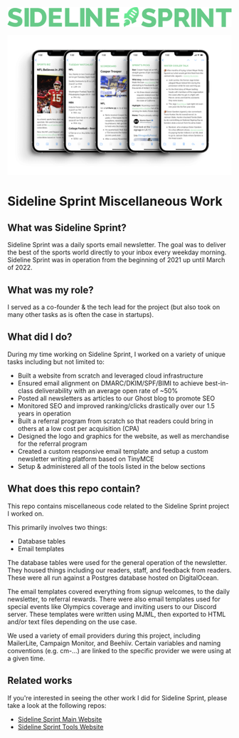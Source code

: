 ![Sideline Sprint logo](/img/text-logo-large.png)

![Sideline Sprint newsletter](/img/newsletter.png)

# Sideline Sprint Miscellaneous Work

## What was Sideline Sprint?

Sideline Sprint was a daily sports email newsletter. The goal was to deliver the best of the sports world directly to your inbox every weekday morning. Sideline Sprint was in operation from the beginning of 2021 up until March of 2022.

## What was my role?

I served as a co-founder & the tech lead for the project (but also took on many other tasks as is often the case in startups).

## What did I do?

During my time working on Sideline Sprint, I worked on a variety of unique tasks including but not limited to:
- Built a website from scratch and leveraged cloud infrastructure
- Ensured email alignment on DMARC/DKIM/SPF/BIMI to achieve best-in-class deliverability with an average open rate of ~50%
- Posted all newsletters as articles to our Ghost blog to promote SEO
- Monitored SEO and improved ranking/clicks drastically over our 1.5 years in operation
- Built a referral program from scratch so that readers could bring in others at a low cost per acquisition (CPA)
- Designed the logo and graphics for the website, as well as merchandise for the referral program
- Created a custom responsive email template and setup a custom newsletter writing platform based on TinyMCE
- Setup & administered all of the tools listed in the below sections

## What does this repo contain?

This repo contains miscellaneous code related to the Sideline Sprint project I worked on.

This primarily involves two things:
- Database tables
- Email templates

The database tables were used for the general operation of the newsletter. They housed
things including our readers, staff, and feedback from readers. These were all run
against a Postgres database hosted on DigitalOcean.

The email templates covered everything from signup welcomes, to the daily newsletter,
to referral rewards. There were also email templates used for special events like
Olympics coverage and inviting users to our Discord server. These templates were
written using MJML, then exported to HTML and/or text files depending on the use
case.

We used a variety of email providers during this project, including MailerLite,
Campaign Monitor, and Beehiiv. Certain variables and naming conventions (e.g. cm-...)
are linked to the specific provider we were using at a given time.

## Related works

If you're interested in seeing the other work I did for Sideline Sprint, please take a look at the following repos:
- [Sideline Sprint Main Website](https://github.com/iamdatamatt/sideline-sprint-website)
- [Sideline Sprint Tools Website](https://github.com/iamdatamatt/sideline-sprint-tools)
